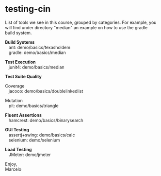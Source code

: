 # testing-cin

List of tools we see in this course, grouped by categories.  For
example, you will find under directory "median" an example on how to
use the gradle build system.<br>

<p><b>Build Systems</b><br>
&nbsp;&nbsp;&nbsp;ant: demo/basics/texasholdem<br>
&nbsp;&nbsp;&nbsp;gradle: demo/basics/median<br>
</p>

<p><b>Test Execution</b><br>
&nbsp;&nbsp;&nbsp;junit4: demo/basics/median<br>
</p>

<p><b>Test Suite Quality</b><br>
<p>Coverage<br>
&nbsp;&nbsp;&nbsp;jacoco: demo/basics/doublelinkedlist<br>
</p>
<p>Mutation<br>
&nbsp;&nbsp;&nbsp;pit: demo/basics/triangle<br>
</p>
</p>

<p><b>Fluent Assertions</b><br>
&nbsp;&nbsp;&nbsp;hamcrest: demo/basics/binarysearch<br>
</p>

<p><b>GUI Testing</b><br>
&nbsp;&nbsp;&nbsp;assertj+swing: demo/basics/calc<br>
&nbsp;&nbsp;&nbsp;selenium: demo/selenium<br>
</p>

<p><b>Load Testing</b><br>
&nbsp;&nbsp;&nbsp;JMeter: demo/jmeter<br>
</p>

Enjoy,<br>
Marcelo



